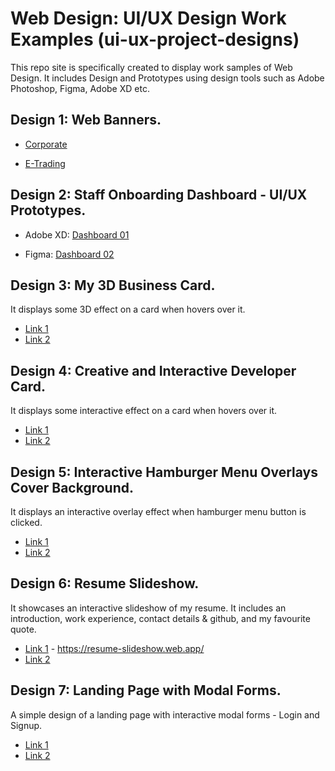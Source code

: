 # **Web Design: UI/UX Design Work Examples** (ui-ux-project-designs)
This repo site is specifically created to display work samples of Web Design.
It includes Design and Prototypes using design tools such as Adobe Photoshop, Figma, Adobe XD etc.

## Design 1: Web Banners.
- [Corporate](https://github.com/MuhammadHafidzMisrudin/ui-ux-project-designs/tree/master/adobe-photoshop-designs/corporate-web-banners) 

- [E-Trading](https://github.com/MuhammadHafidzMisrudin/ui-ux-project-designs/tree/master/adobe-photoshop-designs/etrade-web-banners)

## Design 2: Staff Onboarding Dashboard - UI/UX Prototypes.
- Adobe XD: [Dashboard 01](https://github.com/MuhammadHafidzMisrudin/ui-ux-project-designs/tree/master/prototypes-systems/adobe-xd)

- Figma: [Dashboard 02](https://github.com/MuhammadHafidzMisrudin/ui-ux-project-designs/tree/master/prototypes-systems/figma)

## Design 3: My 3D Business Card.
It displays some 3D effect on a card when hovers over it.

- [Link 1](https://hafidz-3d-business-card.web.app/)
- [Link 2](https://hafidz-3d-business-card.firebaseapp.com/)

## Design 4: Creative and Interactive Developer Card.
It displays some interactive effect on a card when hovers over it.

- [Link 1](https://creative-developer-card.web.app/)
- [Link 2](https://creative-developer-card.firebaseapp.com/)

## Design 5: Interactive Hamburger Menu Overlays Cover Background.
It displays an interactive overlay effect when hamburger menu button is clicked.

- [Link 1](https://hamburger-menu-interactive-01.web.app/)
- [Link 2](https://hamburger-menu-interactive-01.firebaseapp.com/)

## Design 6: Resume Slideshow.
It showcases an interactive slideshow of my resume.
It includes an introduction, work experience, contact details & github, and my favourite quote.

- [Link 1](https://resume-slideshow.web.app/) - https://resume-slideshow.web.app/
- [Link 2](https://resume-slideshow.firebaseapp.com/)

## Design 7: Landing Page with Modal Forms.
A simple design of a landing page with interactive modal forms - Login and Signup.
- [Link 1](https://landing-page-modal-form.web.app/)
- [Link 2](https://landing-page-modal-form.firebaseapp.com/)